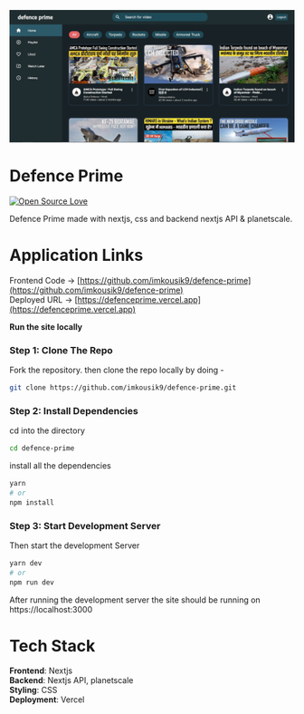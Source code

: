 <p align="center">
   <img src="./.github/images/homepage.png" width="1000"/>
</p>

# Defence Prime

[![Open Source Love](https://badges.frapsoft.com/os/v2/open-source.svg?v=103)](https://github.com/imkousik9)

Defence Prime made with nextjs, css and backend nextjs API & planetscale.

# Application Links

Frontend Code -> [https://github.com/imkousik9/defence-prime](https://github.com/imkousik9/defence-prime)
<br>
Deployed URL -> [https://defenceprime.vercel.app](https://defenceprime.vercel.app)
<br>

**Run the site locally**

### Step 1: Clone The Repo

Fork the repository. then clone the repo locally by doing -

```bash
git clone https://github.com/imkousik9/defence-prime.git
```

### Step 2: Install Dependencies

cd into the directory

```bash
cd defence-prime
```

install all the dependencies

```bash
yarn
# or
npm install
```

### Step 3: Start Development Server

Then start the development Server

```bash
yarn dev
# or
npm run dev
```

After running the development server the site should be running on https://localhost:3000

# Tech Stack

<b>Frontend</b>: Nextjs
<br>
<b>Backend</b>: Nextjs API, planetscale
<br>
<b>Styling</b>: CSS
<br>
<b>Deployment</b>: Vercel
